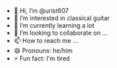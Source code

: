 - 👋 Hi, I’m @urist607
- 👀 I’m interested in classical guitar
- 🌱 I’m currently learning a lot
- 💞️ I’m looking to collaborate on ...
- 📫 How to reach me ...
- 😄 Pronouns: he/him
- ⚡ Fun fact: I'm tired

<!---
urist607/urist607 is a ✨ special ✨ repository because its `README.md` (this file) appears on your GitHub profile.
You can click the Preview link to take a look at your changes.
--->
